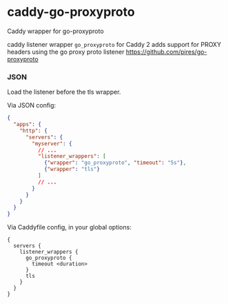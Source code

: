 # caddy-go-proxyproto
Caddy wrapper for go-proxyproto

caddy listener wrapper `go_proxyproto` for Caddy 2 adds support for
PROXY headers using the go proxy proto listener https://github.com/pires/go-proxyproto

### JSON

Load the listener before the tls wrapper.

Via JSON config:

```json
{
  "apps": {
    "http": {
      "servers": {
        "myserver": {
          // ...
          "listener_wrappers": [
            {"wrapper": "go_proxyproto", "timeout": "5s"},
            {"wrapper": "tls"}
          ]
          // ...
        }
      }
    }
  }
}
```

Via Caddyfile config, in your global options:

```
{
  servers {
    listener_wrappers {
      go_proxyproto {
        timeout <duration>
      }
      tls
    }
  }
}
```